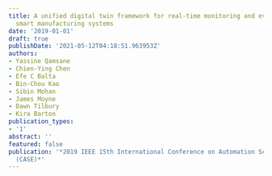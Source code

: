 ```yaml
---
title: A unified digital twin framework for real-time monitoring and evaluation of
  smart manufacturing systems
date: '2019-01-01'
draft: true
publishDate: '2021-05-12T04:18:51.963953Z'
authors:
- Yassine Qamsane
- Chien-Ying Chen
- Efe C Balta
- Bin-Chou Kao
- Sibin Mohan
- James Moyne
- Dawn Tilbury
- Kira Barton
publication_types:
- '1'
abstract: ''
featured: false
publication: '*2019 IEEE 15th International Conference on Automation Science and Engineering
  (CASE)*'
---
```


